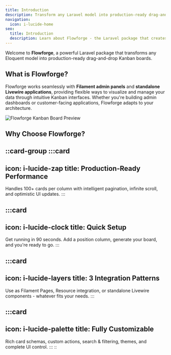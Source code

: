 ```yaml
---
title: Introduction
description: Transform any Laravel model into production-ready drag-and-drop Kanban boards.
navigation:
  icon: i-lucide-home
seo:
  title: Introduction
  description: Learn about Flowforge - the Laravel package that creates Kanban boards from Eloquent models for Filament 4.x.
---
```


Welcome to **Flowforge**, a powerful Laravel package that transforms any Eloquent model into production-ready drag-and-drop Kanban boards.

## What is Flowforge?

Flowforge works seamlessly with **Filament admin panels** and **standalone Livewire applications**, providing flexible ways to visualize and manage your data through intuitive Kanban interfaces. Whether you're building admin dashboards or customer-facing applications, Flowforge adapts to your architecture.

![Flowforge Kanban Board Preview](/preview.png)

## Why Choose Flowforge?

::card-group
  :::card
  ---
  icon: i-lucide-zap
  title: Production-Ready Performance
  ---
  Handles 100+ cards per column with intelligent pagination, infinite scroll, and optimistic UI updates.
  :::

  :::card
  ---
  icon: i-lucide-clock
  title: Quick Setup
  ---
  Get running in 90 seconds. Add a position column, generate your board, and you're ready to go.
  :::

  :::card
  ---
  icon: i-lucide-layers
  title: 3 Integration Patterns
  ---
  Use as Filament Pages, Resource integration, or standalone Livewire components - whatever fits your needs.
  :::

  :::card
  ---
  icon: i-lucide-palette
  title: Fully Customizable
  ---
  Rich card schemas, custom actions, search & filtering, themes, and complete UI control.
  :::
::

